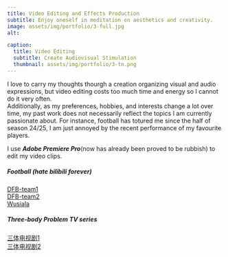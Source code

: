 ```yaml
---
title: Video Editing and Effects Production
subtitle: Enjoy oneself in meditation on aesthetics and creativity.
image: assets/img/portfolio/3-full.jpg
alt: 

caption:
  title: Video Editing
  subtitle: Create Audiovisual Stimulation
  thumbnail: assets/img/portfolio/3-tn.png
---
```

I love to carry my thoughts thourgh a creation organizing visual and audio expressions, but video editing costs too much time and energy so I cannot do it very often.  
Additionally, as my preferences, hobbies, and interests change a lot over time, my past work does not necessarily reflect the topics I am currently passionate about. For instance, football has totured me since the half of season 24/25, I am just annoyed by the recent performance of my favourite players.

I use ***Adobe Premiere Pro***(now has already been proved to be rubbish) to edit my video clips.  
  
##### Football (hate *bilibili* forever)
[DFB-team1](https://www.alipan.com/s/ALnWAa3RAq4)  
[DFB-team2](https://www.bilibili.com/video/BV1H8aSeEEfi/?share_source=copy_web&vd_source=aee61843d7b2abba2627ec3283880b83)  
[Wusiala](https://www.bilibili.com/video/BV1JJ4MejEo2/?share_source=copy_web&vd_source=aee61843d7b2abba2627ec3283880b83)  
  
##### Three-body Problem TV series
[三体电视剧1](https://www.bilibili.com/video/BV1bj411T7Nm/?share_source=copy_web&vd_source=aee61843d7b2abba2627ec3283880b83)  
[三体电视剧2](https://www.bilibili.com/video/BV15841137Nc/?share_source=copy_web&vd_source=aee61843d7b2abba2627ec3283880b83)  

<br>
  
